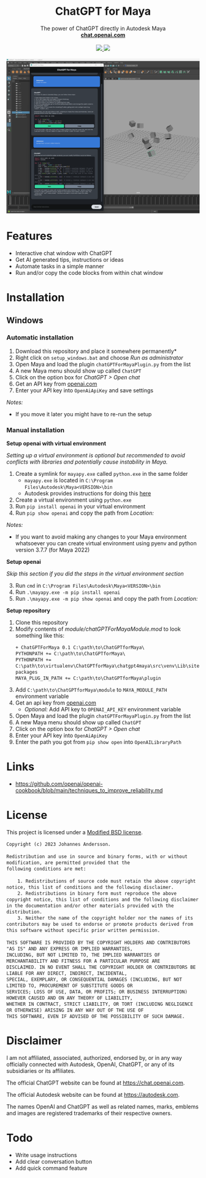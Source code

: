 <p align="center">
    <h1 align="center">
        <b>ChatGPT for Maya</b>
    </h1>
    <p align="center">
    The power of ChatGPT directly in Autodesk Maya
    <br />
    <a href="https://chat.openai.com"><strong>chat.openai.com</strong></a>
    <br />
    <br />
    <a href="https://img.shields.io/eclipse-marketplace/l/https://spdx.org/licenses/BSD-3-Clause.html">
    <img src="https://img.shields.io/static/v1?label=Licence&message=BSD-3&color=000" />
    </a>
    <img src="https://img.shields.io/static/v1?label=Stage&message=Beta&color=2BB4AB" />
    <br />
    <br />
    <img src="https://github.com/thejoltjoker/ChatGPTforMaya/blob/master/chatgpt4maya/src/img/screenshot_01.png" alt=Screenshot">
  </p>
</p>

# Features

- Interactive chat window with ChatGPT
- Get AI generated tips, instructions or ideas
- Automate tasks in a simple manner
- Run and/or copy the code blocks from within chat window

# Installation

## Windows

### Automatic installation

1. Download this repository and place it somewhere permanently*
2. Right click on `setup_windows.bat` and choose _Run as administrator_
3. Open Maya and load the plugin `chatGPTForMayaPlugin.py` from the list
4. A new Maya menu should show up called `ChatGPT`
5. Click on the option box for _ChatGPT > Open chat_
6. Get an API key from [openai.com](https://platform.openai.com/account/api-keys)
7. Enter your API key into `OpenAiApiKey` and save settings

_Notes:_

- If you move it later you might have to re-run the setup

### Manual installation

**Setup openai with virtual environment**

_Setting up a virtual environment is optional but recommended to avoid conflicts with libraries and potentially cause
instability in Maya._

1. Create a symlink for `mayapy.exe` called `python.exe` in the same folder
    - `mayapy.exe` is located in `C:\Program Files\Autodesk\Maya<VERSION>\bin`
    - Autodesk provides instructions for doing
      this [here](https://help.autodesk.com/view/MAYACRE/ENU/?guid=GUID-6AF99E9C-1473-481E-A144-357577A53717)
2. Create a virtual environment using `python.exe`
3. Run `pip install openai` in your virtual environment
4. Run `pip show openai` and copy the path from _Location:_

_Notes:_

- If you want to avoid making any changes to your Maya environment whatsoever you can create virtual environment using
  pyenv and python version 3.7.7 (for Maya 2022)

**Setup openai**

_Skip this section if you did the steps in the virtual environment section_

3. Run `cmd` in `C:\Program Files\Autodesk\Maya<VERSION>\bin`
4. Run `.\mayapy.exe -m pip install openai`
4. Run `.\mayapy.exe -m pip show openai` and copy the path from _Location:_

**Setup repository**

1. Clone this repository
2. Modify contents of _module/chatGPTForMayaModule.mod_ to look something like this:
    ```
   + ChatGPTForMaya 0.1 C:\path\to\ChatGPTforMaya\
   PYTHONPATH += C:\path\to\ChatGPTforMaya\
   PYTHONPATH += C:\path\to\virtualenv\ChatGPTforMaya\chatgpt4maya\src\venv\Lib\site-packages
   MAYA_PLUG_IN_PATH += C:\path\to\ChatGPTforMaya\plugin
   ```
3. Add `C:\path\to\ChatGPTforMaya\module` to `MAYA_MODULE_PATH` environment variable
4. Get an api key from [openai.com](https://platform.openai.com/account/api-keys)
    - _Optional:_ Add API key to `OPENAI_API_KEY` environment variable
6. Open Maya and load the plugin `chatGPTForMayaPlugin.py` from the list
7. A new Maya menu should show up called `ChatGPT`
8. Click on the option box for _ChatGPT > Open chat_
9. Enter your API key into `OpenAiApiKey`
10. Enter the path you got from `pip show open` into `OpenAILibraryPath`

# Links

- https://github.com/openai/openai-cookbook/blob/main/techniques_to_improve_reliability.md

# License

This project is licensed under a [Modified BSD license](https://spdx.org/licenses/BSD-3-Clause.html).

```
Copyright (c) 2023 Johannes Andersson.

Redistribution and use in source and binary forms, with or without modification, are permitted provided that the
following conditions are met:

    1. Redistributions of source code must retain the above copyright notice, this list of conditions and the following disclaimer.
    2. Redistributions in binary form must reproduce the above copyright notice, this list of conditions and the following disclaimer in the documentation and/or other materials provided with the distribution.
    3. Neither the name of the copyright holder nor the names of its contributors may be used to endorse or promote products derived from this software without specific prior written permission.

THIS SOFTWARE IS PROVIDED BY THE COPYRIGHT HOLDERS AND CONTRIBUTORS "AS IS" AND ANY EXPRESS OR IMPLIED WARRANTIES,
INCLUDING, BUT NOT LIMITED TO, THE IMPLIED WARRANTIES OF MERCHANTABILITY AND FITNESS FOR A PARTICULAR PURPOSE ARE
DISCLAIMED. IN NO EVENT SHALL THE COPYRIGHT HOLDER OR CONTRIBUTORS BE LIABLE FOR ANY DIRECT, INDIRECT, INCIDENTAL,
SPECIAL, EXEMPLARY, OR CONSEQUENTIAL DAMAGES (INCLUDING, BUT NOT LIMITED TO, PROCUREMENT OF SUBSTITUTE GOODS OR
SERVICES; LOSS OF USE, DATA, OR PROFITS; OR BUSINESS INTERRUPTION) HOWEVER CAUSED AND ON ANY THEORY OF LIABILITY,
WHETHER IN CONTRACT, STRICT LIABILITY, OR TORT (INCLUDING NEGLIGENCE OR OTHERWISE) ARISING IN ANY WAY OUT OF THE USE OF
THIS SOFTWARE, EVEN IF ADVISED OF THE POSSIBILITY OF SUCH DAMAGE.
```

# Disclaimer

I am not affiliated, associated, authorized, endorsed by, or in any way officially connected with Autodesk, OpenAI,
ChatGPT, or any of its subsidiaries or its affiliates.

The official ChatGPT website can be found at https://chat.openai.com.

The official Autodesk website can be found at https://autodesk.com.

The names OpenAI and ChatGPT as well as related names, marks, emblems and images are registered trademarks of their
respective owners.

# Todo

- Write usage instructions
- Add clear conversation button
- Add quick command feature